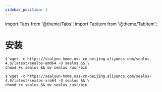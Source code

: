```yaml
---
sidebar_position: 1
---
```


import Tabs from '@theme/Tabs';
import TabItem from '@theme/TabItem';

# 安装

<Tabs groupId="arch">
  <TabItem value="amd64" label="amd64" default>

```shell
$ wget -c https://sealyun-home.oss-cn-beijing.aliyuncs.com/sealos-4.0/latest/sealos-amd64 -O sealos && \
chmod +x sealos && mv sealos /usr/bin
```

  </TabItem>
  <TabItem value="arm64" label="arm64">

```shell
$ wget -c https://sealyun-home.oss-cn-beijing.aliyuncs.com/sealos-4.0/latest/sealos-arm64 -O sealos && \
chmod +x sealos && mv sealos /usr/bin
```

  </TabItem>
</Tabs>
